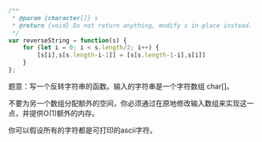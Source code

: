 ```javascript
/**
 * @param {character[]} s
 * @return {void} Do not return anything, modify s in-place instead.
 */
var reverseString = function(s) {
    for (let i = 0; i < s.length/2; i++) {
        [s[i],s[s.length-i-1]] = [s[s.length-1-i],s[i]]
    }
};
```

题意：写一个反转字符串的函数。输入的字符串是一个字符数组 char[]。

不要为另一个数组分配额外的空间，你必须通过在原地修改输入数组来实现这一点，并提供O(1)额外的内存。

你可以假设所有的字符都是可打印的ascii字符。